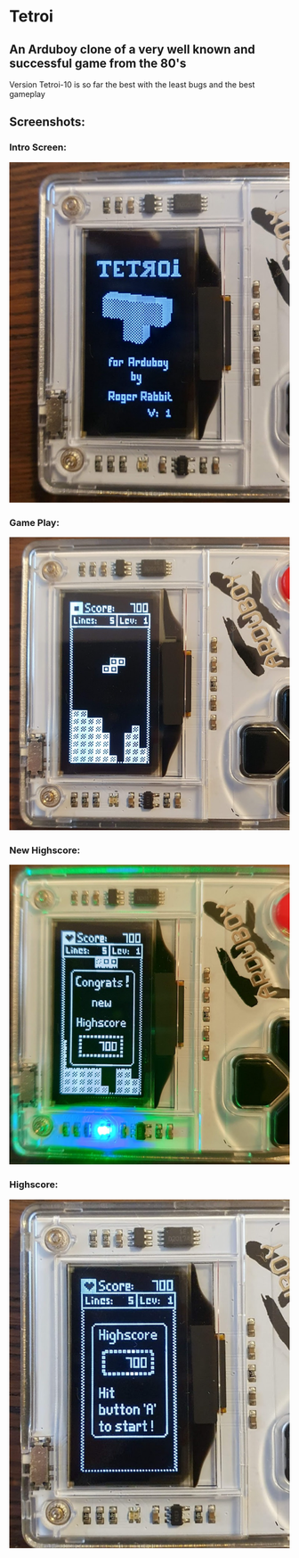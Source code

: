 # Tetroi
## An Arduboy clone of a very well known and successful game from the 80's
Version Tetroi-10 is so far the best with the least bugs and the best gameplay
## Screenshots:

### Intro Screen:
![intro](intro_screen.png)

### Game Play:
![game_play](gampe_play.png)

### New Highscore:
![new highscore](new_highscore.png)

### Highscore:
![highscore display](highscore_display.png)


